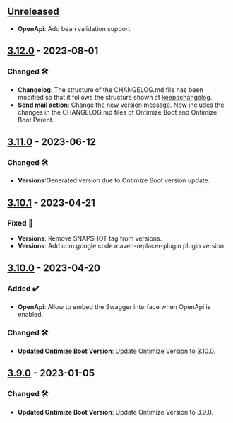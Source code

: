 <!-- ## [Unreleased] -->
<!-- ### Added ✔️-->
<!-- ### Changed 🛠️-->
<!-- ### Deprecated 🛑-->
<!-- ### Removed 🗑️-->
<!-- ### Fixed 🐛-->
<!-- ### Security 🛡️-->
<!-- Este fichero sigue el formato de https://keepachangelog.com -->

## [Unreleased]
* **OpenApi**: Add bean validation support.
## [3.12.0] - 2023-08-01
### Changed 🛠️
* **Changelog**: The structure of the CHANGELOG.md file has been modified so that it follows the structure shown at [keepachangelog](https://keepachangelog.com/).
* **Send mail action**: Change the new version message. Now includes the changes in the CHANGELOG.md files of Ontimize Boot and Ontimize Boot Parent.
## [3.11.0] - 2023-06-12
### Changed 🛠️
* **Versions**:Generated version due to Ontimize Boot version update.
## [3.10.1] - 2023-04-21
### Fixed 🐛
* **Versions**: Remove SNAPSHOT tag from versions.
* **Versions**: Add com.google.code.maven-replacer-plugin plugin version.
## [3.10.0] - 2023-04-20
### Added ✔️
* **OpenApi**: Allow to embed the Swagger interface when OpenApi is enabled.
### Changed 🛠️
* **Updated Ontimize Boot Version**: Update Ontimize Version to 3.10.0.
## [3.9.0] - 2023-01-05
### Changed 🛠️
* **Updated Ontimize Boot Version**: Update Ontimize Version to 3.9.0.

[unreleased]: https://github.com/ontimize/ontimize-boot-parent/compare/3.12.0...HEAD
[3.12.0]: https://github.com/ontimize/ontimize-boot-parent/compare/3.11.0...3.12.0
[3.11.0]: https://github.com/ontimize/ontimize-boot-parent/compare/3.10.1...3.11.0
[3.10.1]: https://github.com/ontimize/ontimize-boot-parent/compare/3.10.0...3.10.1
[3.10.0]: https://github.com/ontimize/ontimize-boot-parent/compare/3.9.0...3.10.0
[3.9.0]: https://github.com/ontimize/ontimize-boot-parent/compare/3.8.1...3.9.0
